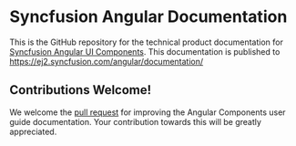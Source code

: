 # Syncfusion Angular Documentation

This is the GitHub repository for the technical product documentation for [Syncfusion Angular UI Components](https://ej2.syncfusion.com/home/angular.html). This documentation is published to https://ej2.syncfusion.com/angular/documentation/

## Contributions Welcome!

We welcome the [pull request](https://docs.github.com/en/github/managing-files-in-a-repository/editing-files-in-another-users-repository) for improving the Angular Components user guide documentation. Your contribution towards this will be greatly appreciated.

